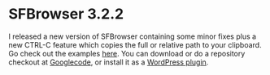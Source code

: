 <!--
  id: 832
  date: 2011-04-09T00:17:59
  modified: 2014-08-15T19:11:14
  slug: sfbrowser-3-2-2
  type: post
  excerpt: <p>I released a new version of SFBrowser containing some minor fixes plus a new CTRL-C feature which copies the full or relative path to your clipboard. Go check out the examples here. You can download or do a repository checkout at Googlecode, or install it as a WordPress plugin.</p> 
  content: <p>I released a new version of SFBrowser containing some minor fixes plus a new CTRL-C feature which copies the full or relative path to your clipboard. Go check out the examples <a href="http://sfbrowser.ronvalstar.nl/">here</a>. You can download or do a repository checkout at <a href="http://code.google.com/p/sfbrowser/">Googlecode</a>, or install it as a <a href="http://wordpress.org/extend/plugins/sfbrowser/">WordPress plugin</a>.</p> 
  categories: code,Javascript,jQuery,backend
  tags: filebrowser,Javascript,jQuery
-->

# SFBrowser 3.2.2

<p>I released a new version of SFBrowser containing some minor fixes plus a new CTRL-C feature which copies the full or relative path to your clipboard. Go check out the examples <a href="http://sfbrowser.ronvalstar.nl/">here</a>. You can download or do a repository checkout at <a href="http://code.google.com/p/sfbrowser/">Googlecode</a>, or install it as a <a href="http://wordpress.org/extend/plugins/sfbrowser/">WordPress plugin</a>.</p>

